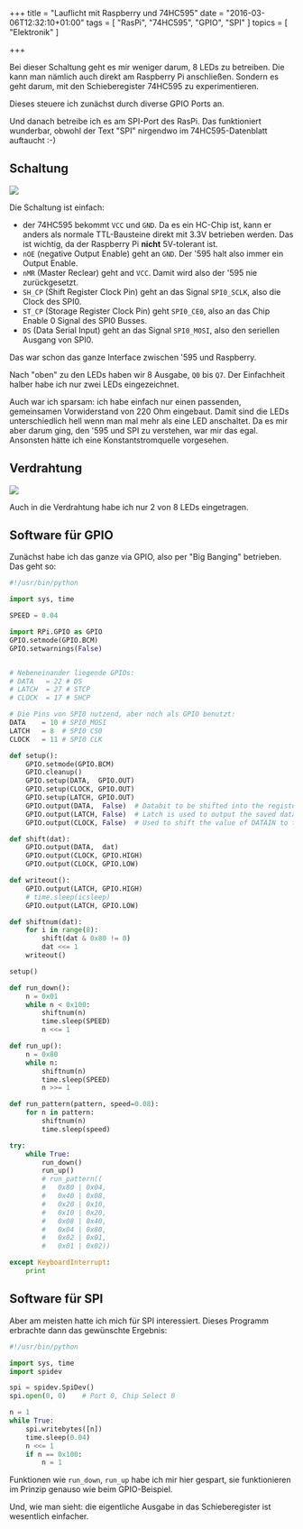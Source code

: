 +++
title = "Lauflicht mit Raspberry und 74HC595"
date = "2016-03-06T12:32:10+01:00"
tags = [ "RasPi", "74HC595", "GPIO", "SPI" ]
topics = [ "Elektronik" ]

+++

Bei dieser Schaltung geht es mir weniger darum, 8 LEDs zu betreiben.
Die kann man nämlich auch direkt am Raspberry Pi anschließen. Sondern
es geht darum, mit den Schieberegister 74HC595 zu experimentieren.

Dieses steuere ich zunächst durch diverse GPIO Ports an.

Und danach betreibe ich es am SPI-Port des RasPi. Das funktioniert
wunderbar, obwohl der Text "SPI" nirgendwo im 74HC595-Datenblatt
auftaucht :-)

<!--more-->

## Schaltung

<img src="raspi-lauflicht-schem.png" class="pure-img">

Die Schaltung ist einfach:

* der 74HC595 bekommt `VCC` und `GND`. Da es ein HC-Chip ist, kann er
  anders als normale TTL-Bausteine direkt mit 3.3V betrieben
  werden. Das ist wichtig, da der Raspberry Pi **nicht** 5V-tolerant
  ist.
* `nOE` (negative Output Enable) geht an `GND`. Der '595 halt also
  immer ein Output Enable.
* `nMR` (Master Reclear) geht and `VCC`. Damit wird also der '595 nie
  zurückgesetzt.
* `SH_CP` (Shift Register Clock Pin) geht an das Signal `SPI0_SCLK`, also die
  Clock des SPI0.
* `ST_CP` (Storage Register Clock Pin) geht `SPI0_CE0`, also an das Chip Enable 0
   Signal des SPI0 Busses.
* `DS` (Data Serial Input) geht an das Signal `SPI0_MOSI`, also den seriellen
  Ausgang von SPI0.
  
Das war schon das ganze Interface zwischen '595 und Raspberry.

Nach "oben" zu den LEDs haben wir 8 Ausgabe, `Q0` bis `Q7`. Der
Einfachheit halber habe ich nur zwei LEDs eingezeichnet.

Auch war ich sparsam: ich habe einfach nur einen passenden,
gemeinsamen Vorwiderstand von 220 Ohm eingebaut. Damit sind die LEDs
unterschiedlich hell wenn man mal mehr als eine LED anschaltet. Da es
mir aber darum ging, den '595 und SPI zu verstehen, war mir das egal.
Ansonsten hätte ich eine Konstantstromquelle vorgesehen.


## Verdrahtung

<img src="raspi-lauflicht-bb.png" class="pure-img">

Auch in die Verdrahtung habe ich nur 2 von 8 LEDs eingetragen.


## Software für GPIO

Zunächst habe ich das ganze via GPIO, also per "Big Banging" betrieben. Das geht so:

``` python
#!/usr/bin/python

import sys, time

SPEED = 0.04

import RPi.GPIO as GPIO
GPIO.setmode(GPIO.BCM)
GPIO.setwarnings(False)


# Nebeneinander liegende GPIOs:
# DATA   = 22 # DS
# LATCH  = 27 # STCP
# CLOCK  = 17 # SHCP

# Die Pins von SPI0 nutzend, aber noch als GPIO benutzt:
DATA    = 10 # SPI0_MOSI
LATCH   = 8  # SPI0 CS0
CLOCK   = 11 # SPI0 CLK

def setup():
	GPIO.setmode(GPIO.BCM)
	GPIO.cleanup()
	GPIO.setup(DATA,  GPIO.OUT)
	GPIO.setup(CLOCK, GPIO.OUT)
	GPIO.setup(LATCH, GPIO.OUT)
	GPIO.output(DATA,  False)  # Databit to be shifted into the register
	GPIO.output(LATCH, False)  # Latch is used to output the saved data
	GPIO.output(CLOCK, False)  # Used to shift the value of DATAIN to the register

def shift(dat):
	GPIO.output(DATA,  dat)
	GPIO.output(CLOCK, GPIO.HIGH)
	GPIO.output(CLOCK, GPIO.LOW)

def writeout():
	GPIO.output(LATCH, GPIO.HIGH)
	# time.sleep(icsleep)
	GPIO.output(LATCH, GPIO.LOW)

def shiftnum(dat):
	for i in range(8):
		shift(dat & 0x80 != 0)
		dat <<= 1
	writeout()

setup()

def run_down():
	n = 0x01
	while n < 0x100:
		shiftnum(n)
		time.sleep(SPEED)
		n <<= 1

def run_up():
	n = 0x80
	while n:
		shiftnum(n)
		time.sleep(SPEED)
		n >>= 1

def run_pattern(pattern, speed=0.08):
	for n in pattern:
		shiftnum(n)
		time.sleep(speed)

try:
	while True:
		run_down()
		run_up()
		# run_pattern((
		# 	0x80 | 0x04,
		# 	0x40 | 0x08,
		# 	0x20 | 0x10,
		# 	0x10 | 0x20,
		# 	0x08 | 0x40,
		# 	0x04 | 0x80,
		# 	0x02 | 0x01,
		# 	0x01 | 0x02))

except KeyboardInterrupt:
	print

```

## Software für SPI

Aber am meisten hatte ich mich für SPI interessiert. Dieses Programm
erbrachte dann das gewünschte Ergebnis:

``` python
#!/usr/bin/python

import sys, time
import spidev

spi = spidev.SpiDev()
spi.open(0, 0)    # Port 0, Chip Select 0

n = 1
while True:
	spi.writebytes([n])
	time.sleep(0.04)
	n <<= 1
	if n == 0x100:
	    n = 1

```

Funktionen wie `run_down`, `run_up` habe ich mir hier gespart, sie
funktionieren im Prinzip genauso wie beim GPIO-Beispiel.

Und, wie man sieht: die eigentliche Ausgabe in das Schieberegister ist
wesentlich einfacher.
